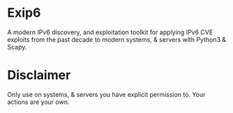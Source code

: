 # Exip6
A modern IPv6 discovery, and exploitation toolkit for applying IPv6 CVE exploits from
the past decade to modern systems, & servers with Python3 & Scapy.

# Disclaimer
Only use on systems, & servers you have explicit permission to. Your actions are your own.
